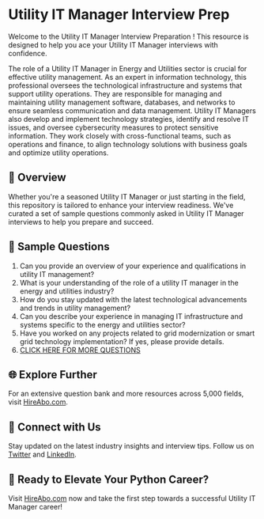 # Utility IT Manager Interview Prep

Welcome to the Utility IT Manager Interview Preparation ! This resource is designed to help you ace your Utility IT Manager interviews with confidence.

The role of a Utility IT Manager in Energy and Utilities sector is crucial for effective utility management. As an expert in information technology, this professional oversees the technological infrastructure and systems that support utility operations. They are responsible for managing and maintaining utility management software, databases, and networks to ensure seamless communication and data management. Utility IT Managers also develop and implement technology strategies, identify and resolve IT issues, and oversee cybersecurity measures to protect sensitive information. They work closely with cross-functional teams, such as operations and finance, to align technology solutions with business goals and optimize utility operations.

## 🚀 Overview

Whether you're a seasoned Utility IT Manager or just starting in the field, this repository is tailored to enhance your interview readiness. We've curated a set of sample questions commonly asked in Utility IT Manager interviews to help you prepare and succeed.

## 📝 Sample Questions

1. Can you provide an overview of your experience and qualifications in utility IT management?
2. What is your understanding of the role of a utility IT manager in the energy and utilities industry?
3. How do you stay updated with the latest technological advancements and trends in utility management?
4. Can you describe your experience in managing IT infrastructure and systems specific to the energy and utilities sector?
5. Have you worked on any projects related to grid modernization or smart grid technology implementation? If yes, please provide details.
6. [CLICK HERE FOR MORE QUESTIONS](https://hireabo.com/job/20_2_31/Utility%20IT%20Manager)

## 🌐 Explore Further

For an extensive question bank and more resources across 5,000 fields, visit [HireAbo.com](https://www.hireabo.com).

## 📱 Connect with Us

Stay updated on the latest industry insights and interview tips. Follow us on [Twitter](https://twitter.com/hireabo) and [LinkedIn](https://www.linkedin.com/in/hire-abo-3609972a8/).

## 🚀 Ready to Elevate Your Python Career?

Visit [HireAbo.com](https://www.hireabo.com) now and take the first step towards a successful Utility IT Manager career!